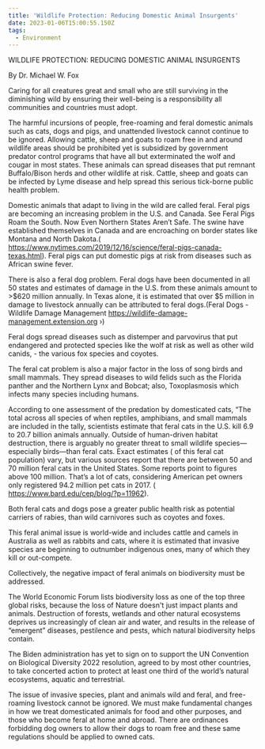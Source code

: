 ```yaml
---
title: 'Wildlife Protection: Reducing Domestic Animal Insurgents'
date: 2023-01-06T15:00:55.150Z
tags:
  - Environment
---
```

WILDLIFE PROTECTION: REDUCING DOMESTIC ANIMAL INSURGENTS

By Dr. Michael W. Fox 

Caring for all creatures great and small who are still surviving in the diminishing wild by ensuring their well-being is a responsibility all communities and countries must adopt.

 The harmful incursions of people, free-roaming and feral domestic animals such as cats, dogs and pigs, and unattended livestock cannot continue to be ignored. Allowing cattle, sheep and goats to roam free in and around wildlife areas should be prohibited yet is subsidized by government predator control programs that have all but exterminated the wolf and cougar in most states. These animals can spread diseases that put remnant Buffalo/Bison herds and other wildlife at risk. Cattle, sheep and goats can be infected by Lyme disease and help spread this serious tick-borne public health problem.


Domestic animals that adapt to living in the wild are called feral.  Feral pigs are becoming an increasing problem in the U.S. and Canada. See Feral Pigs Roam the South. Now Even Northern States Aren’t Safe. The swine have established themselves in Canada and are encroaching on border states like Montana and North Dakota.( https://www.nytimes.com/2019/12/16/science/feral-pigs-canada-texas.html). Feral pigs can put domestic pigs at risk from diseases such as African swine fever.


There is also a feral dog problem. Feral dogs have been documented in all 50 states and estimates of damage in the U.S. from these animals amount to >$620 million annually. In Texas alone, it is estimated that over $5 million in damage to livestock annually can be attributed to feral dogs.(Feral Dogs - Wildlife Damage Management https://wildlife-damage-management.extension.org ›) 


Feral dogs spread diseases such as distemper and parvovirus that put endangered and protected species like the wolf at risk as well as other wild canids, - the various fox species and coyotes. 


The feral cat problem is also a major factor in the loss of song birds and small mammals. They spread diseases to wild felids such as the Florida panther and the Northern Lynx and Bobcat; also, Toxoplasmosis which infects many species including humans.

 According to one assessment of the predation by domesticated cats,  “The total across all species of when reptiles, amphibians, and small mammals are included in the tally, scientists estimate that feral cats in the U.S. kill 6.9 to 20.7 billion animals annually. Outside of human-driven habitat destruction, there is arguably no greater threat to small wildlife species—especially birds—than feral cats. Exact estimates ( of this feral cat population) vary, but various sources report that there are between 50 and 70 million feral cats in the United States. Some reports point to figures above 100 million. That’s a lot of cats, considering American pet owners only registered 94.2 million pet cats in 2017. ( https://www.bard.edu/cep/blog/?p=11962). 


Both feral cats and dogs pose a greater public health risk as potential carriers of rabies, than wild carnivores such as coyotes and foxes.


This feral animal issue is world-wide and includes cattle and camels in Australia as well as rabbits and cats, where it is estimated that invasive species are beginning to outnumber indigenous ones, many of which they kill or out-compete. 

Collectively, the negative impact of feral animals on biodiversity must be addressed. 

The World Economic Forum lists biodiversity loss as one of the top three global risks, because the loss of Nature doesn't just impact plants and animals. Destruction of forests, wetlands and other natural ecosystems deprives us increasingly of  clean air and water, and results in the release of “emergent” diseases, pestilence and pests, which natural biodiversity helps contain.

 The Biden administration has yet to sign on to support the UN Convention on Biological Diversity 2022 resolution, agreed to by most other countries, to take concerted action to protect at least one third of the world’s natural ecosystems, aquatic and terrestrial. 


The issue of invasive species, plant and animals wild and feral, and free-roaming livestock cannot be ignored. We must make fundamental changes in how we treat domesticated animals for food and other purposes, and those who become feral at home and abroad. There are ordinances forbidding dog owners to allow their dogs to roam free and these same regulations should be applied to owned cats. 
